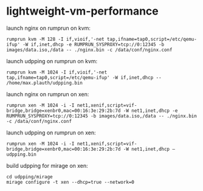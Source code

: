 # lightweight-vm-performance

launch nginx on rumprun on kvm:
```
rumprun kvm -M 128 -I if,vioif,'-net tap,ifname=tap0,script=/etc/qemu-ifup' -W if,inet,dhcp -e RUMPRUN_SYSPROXY=tcp://0:12345 -b images/data.iso,/data -- ./nginx.bin -c /data/conf/nginx.conf
```

launch udpping on rumprun on kvm:
```
rumprun kvm -M 1024 -I if,vioif,'-net tap,ifname=tap0,script=/etc/qemu-ifup' -W if,inet,dhcp -- /home/max.plauth/udpping.bin
```


launch nginx on rumprun on xen:
```
rumprun xen -M 1024 -i -I net1,xenif,script=vif-bridge,bridge=xenbr0,mac=00:16:3e:29:2b:7d -W net1,inet,dhcp -e RUMPRUN_SYSPROXY=tcp://0:12345 -b images/data.iso,/data -- ./nginx.bin -c /data/conf/nginx.conf
```

launch udpping on rumprun on xen:
```
rumprun xen -M 1024 -i -I net1,xenif,script=vif-bridge,bridge=xenbr0,mac=00:16:3e:29:2b:7d -W net1,inet,dhcp — udpping.bin
```


build udpping for mirage on xen:
```
cd udpping/mirage
mirage configure -t xen --dhcp=true --network=0
```
